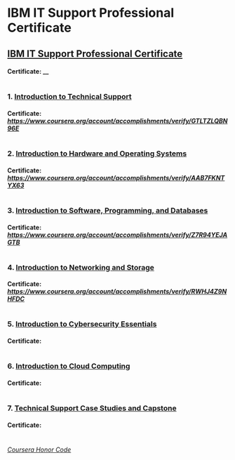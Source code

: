 # IBM IT Support Professional Certificate

## [IBM IT Support Professional Certificate](https://www.coursera.org/professional-certificates/ibm-technical-support)
####    **Certificate:** __
#

### 1. [Introduction to Technical Support](https://www.coursera.org/learn/introduction-to-technical-support?specialization=ibm-technical-support)

####    **Certificate:** _https://www.coursera.org/account/accomplishments/verify/GTLTZLQBN96E_
#

### 2. [Introduction to Hardware and Operating Systems](https://www.coursera.org/learn/introduction-to-hardware-and-operating-systems?specialization=ibm-technical-support)

####    **Certificate:** _https://www.coursera.org/account/accomplishments/verify/AAB7FKNTYX63_
#

### 3. [Introduction to Software, Programming, and Databases](https://www.coursera.org/learn/introduction-software-programming-and-databases?specialization=ibm-technical-support)

####    **Certificate:** _https://www.coursera.org/account/accomplishments/verify/Z7R94YEJAGTB_
#

### 4. [Introduction to Networking and Storage](https://www.coursera.org/learn/introduction-to-networking-and-storage?specialization=ibm-technical-support)

####    **Certificate:** _https://www.coursera.org/account/accomplishments/verify/RWHJ4Z9NHFDC_
#

### 5. [Introduction to Cybersecurity Essentials](https://www.coursera.org/learn/introduction-to-cybersecurity-essentials?specialization=ibm-technical-support)

####    **Certificate:**
#

### 6. [Introduction to Cloud Computing](https://www.coursera.org/learn/introduction-to-cloud?specialization=ibm-technical-support)

####    **Certificate:**
#

### 7. [Technical Support Case Studies and Capstone](https://www.coursera.org/learn/technical-support-case-studies?specialization=ibm-technical-support)

####    **Certificate:**
#

[*Coursera Honor Code*](https://www.coursera.support/s/article/209818863-Coursera-Honor-Code?language=en_US)
